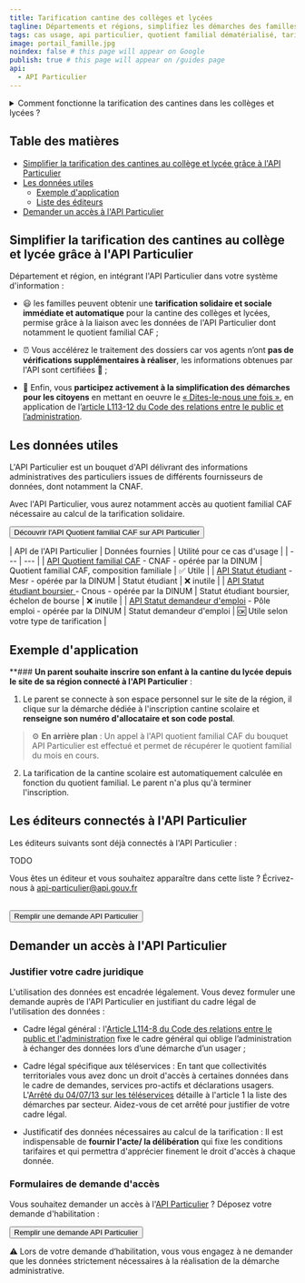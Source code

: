 ```yaml
---
title: Tarification cantine des collèges et lycées
tagline: Départements et régions, simplifiez les démarches des familles en calculant automatiquement leur tarif de restauration scolaire pour les collégiens et lycéens.
tags: cas usage, api particulier, quotient familial dématérialisé, tarification restauration scolaire, cantine collège, cantine lycée
image: portail_famille.jpg
noindex: false # this page will appear on Google
publish: true # this page will appear on /guides page
api:
  - API Particulier
---
```


<details>
   <summary>Comment fonctionne la tarification des cantines dans les collèges et lycées ?</summary>

Les départements sont en charge des cantines des collèges, et les régions, des cantines des lycées. Dans ce cadre, ce sont ces collectivités qui fixent les tarifs de la restauration scolaire et qui peuvent décider d'appliquer une tarification sociale sur la base du quotient familial des familles.

Pour en savoir plus, consulter cette page de [Service-Public.fr](https://www.service-public.fr/particuliers/vosdroits/F24569)

</details>


## Table des matières

- [Simplifier la tarification des cantines au collège et lycée grâce à l'API Particulier](#simplifier-la-tarification-des-cantines-au-college-et-lycee-grace-a-l-api-particulier)
- [Les données utiles](#les-donnees-utiles)
  - [Exemple d'application](#exemple-d-application)
  - [Liste des éditeurs](#les-editeurs-connectes-a-l-api-particulier)
- [Demander un accès à l'API Particulier](#demander-un-acces-a-l-api-particulier)

## Simplifier la tarification des cantines au collège et lycée grâce à l'API Particulier

Département et région, en intégrant l'API Particulier dans votre système d'information :

- 😃 les familles peuvent obtenir une **tarification solidaire et sociale immédiate et automatique** pour la cantine des collèges et lycées, permise grâce à la liaison avec les données de l'API Particulier dont notamment le quotient familial CAF ;

- ⏰ Vous accélérez le traitement des dossiers car vos agents n’ont **pas de vérifications supplémentaires à réaliser**, les informations obtenues par l'API sont certifiées 🔎 ;

- 🎯 Enfin, vous **participez activement à la simplification des démarches pour les citoyens** en mettant en oeuvre le [« Dites-le-nous une fois »](https://www.numerique.gouv.fr/services/guichet-dites-le-nous-une-fois/), en application de l’[article L113-12 du Code des relations entre le public et l’administration](https://www.legifrance.gouv.fr/codes/article_lc/LEGIARTI000037313155).

## Les données utiles

L'API Particulier est un bouquet d'API délivrant des informations administratives des particuliers issues de différents fournisseurs de données, dont notamment la CNAF.

Avec l'API Particulier, vous aurez notamment accès au quotient familial CAF nécessaire au calcul de la tarification solidaire.

<Button href="https://particulier.api.gouv.fr/catalogue/cnaf/quotient_familial">Découvrir l'API Quotient familial CAF sur API Particulier</Button>


| API de l'API Particulier | Données fournies  | Utilité pour ce cas d'usage |
| --- | --- |
| [API Quotient familial CAF](https://particulier.api.gouv.fr/catalogue/cnaf/quotient_familial) - CNAF - opérée par la DINUM | Quotient familial CAF, composition familiale  | ✅ Utile |
| [API Statut étudiant](https://particulier.api.gouv.fr/catalogue/mesr/statut_etudiant) - Mesr - opérée par la DINUM | Statut étudiant | ❌ inutile |
| [API Statut étudiant boursier ](https://particulier.api.gouv.fr/catalogue/cnous/statut_etudiant_boursier) - Cnous - opérée par la DINUM | Statut étudiant boursier, échelon de bourse | ❌ inutile |
| [API Statut demandeur d'emploi](https://particulier.api.gouv.fr/catalogue/pole_emploi/situation) - Pôle emploi - opérée par la DINUM | Statut demandeur d'emploi | 🆗 Utile selon votre type de tarification |


## Exemple d'application

**### **Un parent souhaite inscrire son enfant à la cantine du lycée depuis le site de sa région connecté à l'API Particulier** :

1. Le parent se connecte à son espace personnel sur le site de la région, il clique sur la démarche dédiée à l'inscription cantine scolaire et **renseigne son numéro d'allocataire et son code postal**.

> ⚙️ **En arrière plan** : Un appel à l'API quotient familial CAF du bouquet API Particulier est effectué et permet de récupérer le quotient familial du mois en cours.

2. La tarification de la cantine scolaire est automatiquement calculée en fonction du quotient familial. Le parent n'a plus qu'à terminer l'inscription.

## Les éditeurs connectés à l'API Particulier

Les éditeurs suivants sont déjà connectés à l'API Particulier :

TODO

Vous êtes un éditeur et vous souhaitez apparaître dans cette liste ? Écrivez-nous à [api-particulier@api.gouv.fr](mailto:api-particulier@api.gouv.fr)

<br/>
<Button href="https://datapass.api.gouv.fr/api-particulier?demarche=ccas">Remplir une demande API Particulier</Button>

## Demander un accès à l'API Particulier

### Justifier votre cadre juridique

L'utilisation des données est encadrée légalement. Vous devez formuler une demande auprès de l'API Particulier en justifiant du cadre légal de l'utilisation des données :

- Cadre légal général : l'[Article L114-8 du Code des relations entre le public et l'administration](https://www.legifrance.gouv.fr/codes/article_lc/LEGIARTI000045213315) fixe le cadre général qui oblige l’administration à échanger des données lors d’une démarche d’un usager ;

- Cadre légal spécifique aux téléservices : En tant que collectivités territoriales vous avez donc un droit d'accès à certaines données dans le cadre de demandes, services pro-actifs et déclarations usagers. 
L'[Arrêté du 04/07/13 sur les téléservices](https://www.legifrance.gouv.fr/loda/id/JORFTEXT000027697207/#:~:text=Dans%20les%20r%C3%A9sum%C3%A9s-,Arr%C3%AAt%C3%A9%20du%204%20juillet%202013%20autorisant%20la%20mise%20en%20%C5%93uvre,publiques%20locales%20dont%20ils%20sont) détaille à l'article 1 la liste des démarches par secteur. Aidez-vous de cet arrêté pour justifier de votre cadre légal.

- Justificatif des données nécessaires au calcul de la tarification : Il est indispensable de **fournir l'acte/ la délibération** qui fixe les conditions tarifaires et qui permettra d'apprécier finement le droit d'accès à chaque donnée.

### Formulaires de demande d'accès

Vous souhaitez demander un accès à l'[API Particulier](https://particulier.api.gouv.fr/catalogue) ? Déposez votre demande d'habilitation :

<Button href="https://datapass.api.gouv.fr/api-particulier?demarche=ccas">Remplir une demande API Particulier</Button>

⚠️ Lors de votre demande d’habilitation, vous vous engagez à ne demander que les données strictement nécessaires à la réalisation de la démarche administrative.
